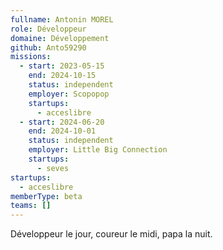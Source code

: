 ```yaml
---
fullname: Antonin MOREL
role: Développeur
domaine: Développement
github: Anto59290
missions:
  - start: 2023-05-15
    end: 2024-10-15
    status: independent
    employer: Scopopop
    startups:
      - acceslibre
  - start: 2024-06-20
    end: 2024-10-01
    status: independent
    employer: Little Big Connection
    startups:
      - seves
startups:
  - acceslibre
memberType: beta
teams: []
---
```

Développeur le jour, coureur le midi, papa la nuit.